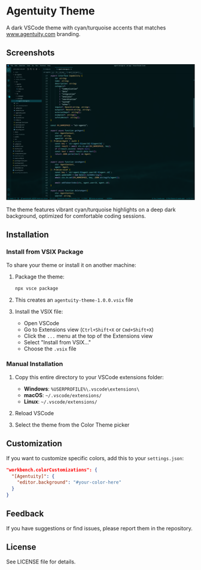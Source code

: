 # Agentuity Theme

A dark VSCode theme with cyan/turquoise accents that matches www.agentuity.com branding.

## Screenshots

![Agentuity Theme in Action](images/screenshot-1.png)

The theme features vibrant cyan/turquoise highlights on a deep dark background, optimized for comfortable coding sessions.

## Installation

### Install from VSIX Package

To share your theme or install it on another machine:

1. Package the theme:
   ```bash
   npx vsce package
   ```

2. This creates an `agentuity-theme-1.0.0.vsix` file

3. Install the VSIX file:
   - Open VSCode
   - Go to Extensions view (`Ctrl+Shift+X` or `Cmd+Shift+X`)
   - Click the `...` menu at the top of the Extensions view
   - Select "Install from VSIX..."
   - Choose the `.vsix` file

### Manual Installation

1. Copy this entire directory to your VSCode extensions folder:
   - **Windows**: `%USERPROFILE%\.vscode\extensions\`
   - **macOS**: `~/.vscode/extensions/`
   - **Linux**: `~/.vscode/extensions/`

2. Reload VSCode
3. Select the theme from the Color Theme picker

## Customization

If you want to customize specific colors, add this to your `settings.json`:

```json
"workbench.colorCustomizations": {
  "[Agentuity]": {
    "editor.background": "#your-color-here"
  }
}
```

## Feedback

If you have suggestions or find issues, please report them in the repository.

## License

See LICENSE file for details.
